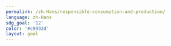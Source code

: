 ```yaml
---
permalink: /zh-Hans/responsible-consumption-and-production/
language: zh-Hans
sdg_goal: '12'
color: '#c9992d'
layout: goal
---
```


